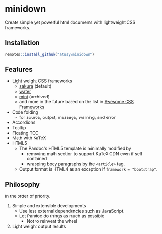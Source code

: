 
# minidown

<!-- badges: start -->
<!-- badges: end -->

Create simple yet powerful html documents with lightweight CSS frameworks.

## Installation

``` r
remotes::install_github("atusy/minidown")
```

## Features

* Light weight CSS frameworks
    * [sakura](https://oxal.org/projects/sakura/) (default)
    * [water](https://kognise.github.io/water.css/)
    * [mini](https://minicss.org/) (archived)
    * and more in the future based on the list in
      [Awesome CSS Frameworks](https://github.com/troxler/awesome-css-frameworks)
* Code folding
  * for source, output, message, warning, and error
* Accordions
* Tooltip
* Floating TOC
* Math with KaTeX
* HTML5
  * The Pandoc's HTML5 template is minimally modified by
    * removing math section to support KaTeX CDN even if self contained
    * wrapping body paragraphs by the `<article>` tag.
  * Output format is HTML4 as an exception if `framework = "bootstrap"`.

## Philosophy

In the order of priority.

1. Simple and extensible developments
    * Use less external dependencies such as JavaScript.
    * Let Pandoc do things as much as possible
        * Not to reinvent the wheel
2. Light weight output results

